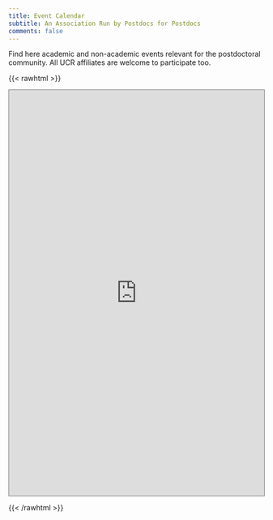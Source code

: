```yaml
---
title: Event Calendar
subtitle: An Association Run by Postdocs for Postdocs
comments: false
---
```


Find here academic and non-academic events relevant for the postdoctoral community. All UCR affiliates are welcome to participate too.

{{< rawhtml >}}

  <iframe 
    src="https://calendar.google.com/calendar/embed?height=600&wkst=1&bgcolor=%23ffffff&ctz=America%2FLos_Angeles&mode=AGENDA&title=General%20Events&showCalendars=1&showTabs=1&showPrint=1&src=cG9zdGRvY0B1Y3IuZWR1&src=ZW4udXNhI2hvbGlkYXlAZ3JvdXAudi5jYWxlbmRhci5nb29nbGUuY29t&color=%23039BE5&color=%230B8043" 
    style="border:solid 1px #777" 
    width="100%" 
    height="800" 
    frameborder="0" 
    scrolling="no"
  ></iframe>
  
{{< /rawhtml >}}